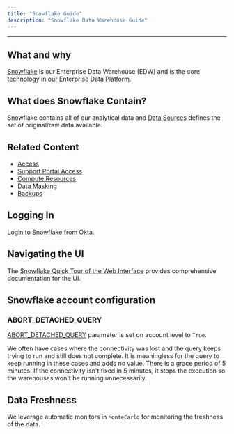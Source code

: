 ```yaml
---
title: "Snowflake Guide"
description: "Snowflake Data Warehouse Guide"
---
```


---

## What and why

[Snowflake](https://www.snowflake.com/) is our Enterprise Data Warehouse (EDW) and is the core technology in our [Enterprise Data Platform](/handbook/enterprise-data/platform/#i-classfas-fa-cubes-fa-fw--text-orangeiour-data-stack).

## What does Snowflake Contain?

Snowflake contains all of our analytical data and [Data Sources](/handbook/enterprise-data/platform/#data-sources) defines the set of original/raw data available.

## Related Content

- [Access](/handbook/enterprise-data/platform/#warehouse-access)
- [Support Portal Access](/handbook/enterprise-data/platform/#snowflake-support-portal-access)
- [Compute Resources](/handbook/enterprise-data/platform/#compute-resources)
- [Data Masking](/handbook/enterprise-data/platform/#data-masking)
- [Backups](/handbook/enterprise-data/platform/#backups)

## Logging In

Login to Snowflake from Okta.

## Navigating the UI

The [Snowflake Quick Tour of the Web Interface](https://docs.snowflake.com/en/user-guide/snowflake-manager.html) provides comprehensive documentation for the UI.

## Snowflake account configuration

### ABORT_DETACHED_QUERY

[ABORT_DETACHED_QUERY](https://docs.snowflake.com/en/sql-reference/parameters#abort-detached-query) parameter is set on account level to `True`.

We often have cases where the connectivity was lost and the query keeps trying to run and still does not complete. It is meaningless for the query to keep running in these cases and adds no value. There is a grace period of 5 minutes. If the connectivity isn't fixed in 5 minutes, it stops the execution so the warehouses won't be running unnecessarily.

## Data Freshness

We leverage automatic monitors in `MonteCarlo` for monitoring the freshness of the data.
